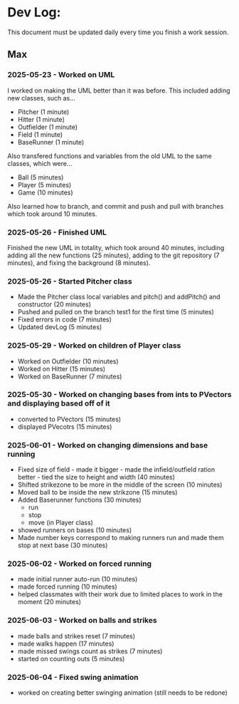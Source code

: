 # Dev Log:

This document must be updated daily every time you finish a work session.

## Max
### 2025-05-23 - Worked on UML
I worked on making the UML better than it was before. This included adding new classes, such as...
- Pitcher (1 minute)
- Hitter (1 minute)
- Outfielder (1 minute)
- Field (1 minute)
- BaseRunner (1 minute)

Also transfered functions and variables from the old UML to the same classes, which were...
- Ball (5 minutes)
- Player (5 minutes)
- Game (10 minutes)

Also learned how to branch, and commit and push and pull with branches which took around 10 minutes.

### 2025-05-26 - Finished UML
Finished the new UML in totality, which took around 40 minutes, including adding all the new functions (25 minutes), adding to the git repository (7 minutes), and fixing the background (8 minutes).

### 2025-05-26 - Started Pitcher class
- Made the Pitcher class local variables and pitch() and addPitch() and constructor (20 minutes)
- Pushed and pulled on the branch test1 for the first time (5 minutes)
- Fixed errors in code (7 minutes)
- Updated devLog (5 minutes)

### 2025-05-29 - Worked on children of Player class
- Worked on Outfielder (10 minutes)
- Worked on Hitter (15 minutes)
- Worked on BaseRunner (7 minutes)

### 2025-05-30 - Worked on changing bases from ints to PVectors and displaying based off of it
- converted to PVectors (15 minutes)
- displayed PVecotrs (15 minutes)

### 2025-06-01 - Worked on changing dimensions and base running
- Fixed size of field - made it bigger - made the infield/outfield ration better - tied the size to height and width (40 minutes)
- Shifted strikezone to be more in the middle of the screen (10 minutes)
- Moved ball to be inside the new strikzone (15 minutes)
- Added Baserunner functions (30 minutes)
  - run
  - stop
  - move (in Player class)
- showed runners on bases (10 minutes)
- Made number keys correspond to making runners run and made them stop at next base (30 minutes)

### 2025-06-02 - Worked on forced running
- made initial runner auto-run (10 minutes)
- made forced running (10 minutes)
- helped classmates with their work due to limited places to work in the moment (20 minutes)

### 2025-06-03 - Worked on balls and strikes
- made balls and strikes reset (7 minutes)
- made walks happen (17 minutes)
- made missed swings count as strikes (7 minutes)
- started on counting outs (5 minutes)

### 2025-06-04 - Fixed swing animation
- worked on creating better swinging animation (still needs to be redone)
